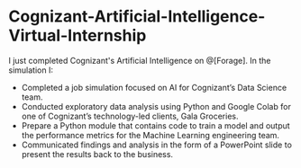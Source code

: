 # Cognizant-Artificial-Intelligence-Virtual-Internship

I just completed Cognizant's Artificial Intelligence on @[Forage]. In the simulation I:

 * Completed a job simulation focused on AI for Cognizant’s Data Science team.
 * Conducted exploratory data analysis using Python and Google Colab for one of
   Cognizant’s technology-led clients, Gala Groceries.
 * Prepare a Python module that contains code to train a model and output the
   performance metrics for the Machine Learning engineering team.
 * Communicated findings and analysis in the form of a PowerPoint slide to
   present the results back to the business.
